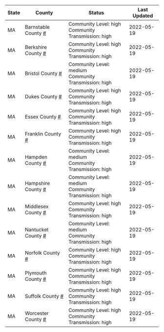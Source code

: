 State | County | Status | Last Updated
--- | --- | --- | --- 
MA | Barnstable County <a href="#barnstable_county">#</a> | <a name="barnstable_county"></a>Community Level: high<br/>Community Transmission: high | 2022-05-19
MA | Berkshire County <a href="#berkshire_county">#</a> | <a name="berkshire_county"></a>Community Level: high<br/>Community Transmission: high | 2022-05-19
MA | Bristol County <a href="#bristol_county">#</a> | <a name="bristol_county"></a>Community Level: medium<br/>Community Transmission: high | 2022-05-19
MA | Dukes County <a href="#dukes_county">#</a> | <a name="dukes_county"></a>Community Level: high<br/>Community Transmission: high | 2022-05-19
MA | Essex County <a href="#essex_county">#</a> | <a name="essex_county"></a>Community Level: high<br/>Community Transmission: high | 2022-05-19
MA | Franklin County <a href="#franklin_county">#</a> | <a name="franklin_county"></a>Community Level: high<br/>Community Transmission: high | 2022-05-19
MA | Hampden County <a href="#hampden_county">#</a> | <a name="hampden_county"></a>Community Level: medium<br/>Community Transmission: high | 2022-05-19
MA | Hampshire County <a href="#hampshire_county">#</a> | <a name="hampshire_county"></a>Community Level: medium<br/>Community Transmission: high | 2022-05-19
MA | Middlesex County <a href="#middlesex_county">#</a> | <a name="middlesex_county"></a>Community Level: high<br/>Community Transmission: high | 2022-05-19
MA | Nantucket County <a href="#nantucket_county">#</a> | <a name="nantucket_county"></a>Community Level: medium<br/>Community Transmission: high | 2022-05-19
MA | Norfolk County <a href="#norfolk_county">#</a> | <a name="norfolk_county"></a>Community Level: high<br/>Community Transmission: high | 2022-05-19
MA | Plymouth County <a href="#plymouth_county">#</a> | <a name="plymouth_county"></a>Community Level: high<br/>Community Transmission: high | 2022-05-19
MA | Suffolk County <a href="#suffolk_county">#</a> | <a name="suffolk_county"></a>Community Level: high<br/>Community Transmission: high | 2022-05-19
MA | Worcester County <a href="#worcester_county">#</a> | <a name="worcester_county"></a>Community Level: high<br/>Community Transmission: high | 2022-05-19
